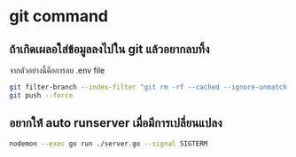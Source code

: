 # git command 

## ถ้าเกิดเผลอใส่ข้อมูลลงไปใน git แล้วอยากลบทิ้ง

จากตัวอย่างนี้คือการลบ .env file

```bash
git filter-branch --index-filter "git rm -rf --cached --ignore-unmatch .env" HEAD
git push --force
```

## อยากให้่ auto runserver เมื่อมีการเปลี่ยนแปลง

```bash
nodemon --exec go run ./server.go --signal SIGTERM
```
